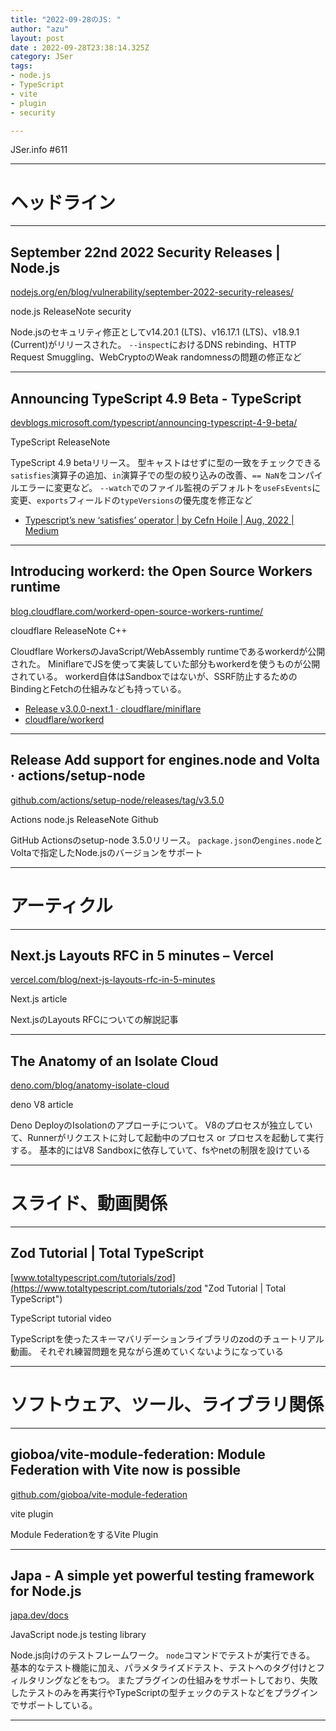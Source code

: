 ```yaml
---
title: "2022-09-28のJS: "
author: "azu"
layout: post
date : 2022-09-28T23:38:14.325Z
category: JSer
tags:
- node.js
- TypeScript
- vite
- plugin
- security

---
```


JSer.info #611

----

<h1 class="site-genre">ヘッドライン</h1>

----

## September 22nd 2022 Security Releases | Node.js
[nodejs.org/en/blog/vulnerability/september-2022-security-releases/](https://nodejs.org/en/blog/vulnerability/september-2022-security-releases/ "September 22nd 2022 Security Releases | Node.js")
<p class="jser-tags jser-tag-icon"><span class="jser-tag">node.js</span> <span class="jser-tag">ReleaseNote</span> <span class="jser-tag">security</span></p>

Node.jsのセキュリティ修正としてv14.20.1 (LTS)、v16.17.1 (LTS)、v18.9.1 (Current)がリリースされた。
`--inspect`におけるDNS rebinding、HTTP Request Smuggling、WebCryptoのWeak randomnessの問題の修正など


----

## Announcing TypeScript 4.9 Beta - TypeScript
[devblogs.microsoft.com/typescript/announcing-typescript-4-9-beta/](https://devblogs.microsoft.com/typescript/announcing-typescript-4-9-beta/ "Announcing TypeScript 4.9 Beta - TypeScript")
<p class="jser-tags jser-tag-icon"><span class="jser-tag">TypeScript</span> <span class="jser-tag">ReleaseNote</span></p>

TypeScript 4.9 betaリリース。
型キャストはせずに型の一致をチェックできる`satisfies`演算子の追加、`in`演算子での型の絞り込みの改善、`== NaN`をコンパイルエラーに変更など。
`--watch`でのファイル監視のデフォルトを`useFsEvents`に変更、`exports`フィールドの`typeVersions`の優先度を修正など

- [Typescript’s new ‘satisfies’ operator | by Cefn Hoile | Aug, 2022 | Medium](https://medium.com/@cefn/typescript-satisfies-6ba52e74cb2f "Typescript’s new ‘satisfies’ operator | by Cefn Hoile | Aug, 2022 | Medium")

----

## Introducing workerd: the Open Source Workers runtime
[blog.cloudflare.com/workerd-open-source-workers-runtime/](https://blog.cloudflare.com/workerd-open-source-workers-runtime/ "Introducing workerd: the Open Source Workers runtime")
<p class="jser-tags jser-tag-icon"><span class="jser-tag">cloudflare</span> <span class="jser-tag">ReleaseNote</span> <span class="jser-tag">C++</span></p>

Cloudflare WorkersのJavaScript/WebAssembly runtimeであるworkerdが公開された。
MiniflareでJSを使って実装していた部分もworkerdを使うものが公開されている。
workerd自体はSandboxではないが、SSRF防止するためのBindingとFetchの仕組みなども持っている。

- [Release v3.0.0-next.1 · cloudflare/miniflare](https://github.com/cloudflare/miniflare/releases/tag/v3.0.0-next.1 "Release v3.0.0-next.1 · cloudflare/miniflare")
- [cloudflare/workerd](https://github.com/cloudflare/workerd "cloudflare/workerd")

----

## Release Add support for engines.node and Volta · actions/setup-node
[github.com/actions/setup-node/releases/tag/v3.5.0](https://github.com/actions/setup-node/releases/tag/v3.5.0 "Release Add support for engines.node and Volta · actions/setup-node")
<p class="jser-tags jser-tag-icon"><span class="jser-tag">Actions</span> <span class="jser-tag">node.js</span> <span class="jser-tag">ReleaseNote</span> <span class="jser-tag">Github</span></p>

GitHub Actionsのsetup-node 3.5.0リリース。
`package.json`の`engines.node`とVoltaで指定したNode.jsのバージョンをサポート


----
<h1 class="site-genre">アーティクル</h1>

----

## Next.js Layouts RFC in 5 minutes – Vercel
[vercel.com/blog/next-js-layouts-rfc-in-5-minutes](https://vercel.com/blog/next-js-layouts-rfc-in-5-minutes "Next.js Layouts RFC in 5 minutes – Vercel")
<p class="jser-tags jser-tag-icon"><span class="jser-tag">Next.js</span> <span class="jser-tag">article</span></p>

Next.jsのLayouts RFCについての解説記事


----

## The Anatomy of an Isolate Cloud
[deno.com/blog/anatomy-isolate-cloud](https://deno.com/blog/anatomy-isolate-cloud "The Anatomy of an Isolate Cloud")
<p class="jser-tags jser-tag-icon"><span class="jser-tag">deno</span> <span class="jser-tag">V8</span> <span class="jser-tag">article</span></p>

Deno DeployのIsolationのアプローチについて。
V8のプロセスが独立していて、Runnerがリクエストに対して起動中のプロセス or プロセスを起動して実行する。
基本的にはV8 Sandboxに依存していて、fsやnetの制限を設けている


----
<h1 class="site-genre">スライド、動画関係</h1>

----

## Zod Tutorial | Total TypeScript
[www.totaltypescript.com/tutorials/zod](https://www.totaltypescript.com/tutorials/zod "Zod Tutorial | Total TypeScript")
<p class="jser-tags jser-tag-icon"><span class="jser-tag">TypeScript</span> <span class="jser-tag">tutorial</span> <span class="jser-tag">video</span></p>

TypeScriptを使ったスキーマバリデーションライブラリのzodのチュートリアル動画。
それぞれ練習問題を見ながら進めていくないようになっている


----
<h1 class="site-genre">ソフトウェア、ツール、ライブラリ関係</h1>

----

## gioboa/vite-module-federation: Module Federation with Vite now is possible
[github.com/gioboa/vite-module-federation](https://github.com/gioboa/vite-module-federation "gioboa/vite-module-federation: Module Federation with Vite now is possible")
<p class="jser-tags jser-tag-icon"><span class="jser-tag">vite</span> <span class="jser-tag">plugin</span></p>

Module FederationをするVite Plugin


----

## Japa - A simple yet powerful testing framework for Node.js
[japa.dev/docs](https://japa.dev/docs "Japa - A simple yet powerful testing framework for Node.js")
<p class="jser-tags jser-tag-icon"><span class="jser-tag">JavaScript</span> <span class="jser-tag">node.js</span> <span class="jser-tag">testing</span> <span class="jser-tag">library</span></p>

Node.js向けのテストフレームワーク。
`node`コマンドでテストが実行できる。
基本的なテスト機能に加え、パラメタライズドテスト、テストへのタグ付けとフィルタリングなどをもつ。
またプラグインの仕組みをサポートしており、失敗したテストのみを再実行やTypeScriptの型チェックのテストなどをプラグインでサポートしている。


----
